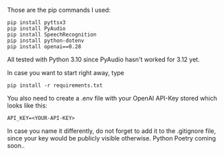 Those are the pip commands I used:

```
pip install pyttsx3
pip install PyAudio
pip install SpeechRecognition 
pip install python-dotenv
pip install openai==0.28
```

All tested with Python 3.10 since PyAudio hasn't worked for 3.12 yet.


In case you want to start right away, type

```
pip install -r requirements.txt
```

You also need to create a .env file with your OpenAI API-Key stored which looks like this:

```
API_KEY=<YOUR-API-KEY>
```

In case you name it differently, do not forget to add it to the .gitignore file, since your key would be publicly visible otherwise.
Python Poetry coming soon..